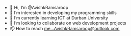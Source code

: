 - 👋 Hi, I’m @AvishkRamsaroop
- 👀 I’m interested in developing my programming skills
- 🌱 I’m currently learning ICT at Durban University
- 💞️ I’m looking to collaborate on web development projects
- 📫 How to reach me...AvishkRamsaroop@outlook.com

<!---
AvishkRamsaroop/AvishkRamsaroop is a ✨ special ✨ repository because its `README.md` (this file) appears on your GitHub profile.
You can click the Preview link to take a look at your changes.
--->
